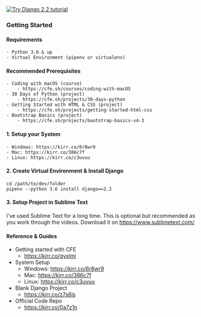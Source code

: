 [![Try Django 2.2 tutorial](https://static.codingforentrepreneurs.com/media/projects/try-django-22/images/share/try_django_2_2_share.jpg)](https://www.codingforentrepreneurs.com/projects/try-django-22)


### Getting Started

#### Requirements
    - Python 3.6 & up
    - Virtual Environment (pipenv or virtualenv)

#### Recommended Prerequisites
    - Coding with macOS (course)
        - https://cfe.sh/courses/coding-with-macOS
    - 30 Days of Python (project)
        - https://cfe.sh/projects/30-days-python
    - Getting Started with HTML & CSS (project)
        - https://cfe.sh/projects/getting-started-html-css
    - Bootstrap Basics (project)
        - https://cfe.sh/projects/bootstrap-basics-v4-3


#### 1. Setup your System
    - Windows: https://kirr.co/6r8wr9
    - Mac: https://kirr.co/386c7f
    - Linux: https://kirr.co/c3uvuu


#### 2. Create Virtual Environment & Install Django
```
cd /path/to/dev/folder
pipenv --python 3.6 install django==2.2
```

#### 3. Setup Project in Sublime Text
I've used Sublime Text for a long time. This is optional but recommended as you work through the videos. Download it on https://www.sublimetext.com/



#### Reference & Guides
- Getting started with CFE
    - https://kirr.co/gyxlmi
- System Setup
    - Windows: https://kirr.co/6r8wr9
    - Mac: https://kirr.co/386c7f
    - Linux: https://kirr.co/c3uvuu
- Blank Django Project
    - https://kirr.co/z7s6ls 
- Official Code Repo
    - https://kirr.co/0a7z1n
